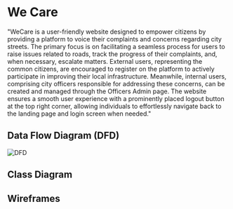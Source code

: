 # We Care

"WeCare is a user-friendly website designed to empower citizens by providing a platform to voice their complaints and concerns regarding city streets. The primary focus is on facilitating a seamless process for users to raise issues related to roads, track the progress of their complaints, and, when necessary, escalate matters. External users, representing the common citizens, are encouraged to register on the platform to actively participate in improving their local infrastructure. Meanwhile, internal users, comprising city officers responsible for addressing these concerns, can be created and managed through the Officers Admin page. The website ensures a smooth user experience with a prominently placed logout button at the top right corner, allowing individuals to effortlessly navigate back to the landing page and login screen when needed."

## Data Flow Diagram (DFD)
![DFD](https://github.com/WeCare36/wecare/assets/152693351/e03d6e98-3bdb-4973-a596-88933ce2f614)

## Class Diagram

## Wireframes

